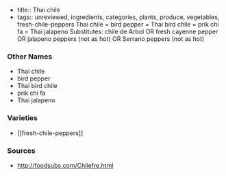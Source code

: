 - title:: Thai chile
- tags:: unreviewed, ingredients, categories, plants, produce, vegetables, fresh-chile-peppers
Thai chile = bird pepper = Thai bird chile = prik chi fa = Thai jalapeno Substitutes: chile de Arbol OR fresh cayenne pepper OR jalapeno peppers (not as hot) OR Serrano peppers (not as hot)

### Other Names

* Thai chile
* bird pepper
* Thai bird chile
* prik chi fa
* Thai jalapeno

### Varieties

* [[fresh-chile-peppers]]

### Sources
* http://foodsubs.com/Chilefre.html

